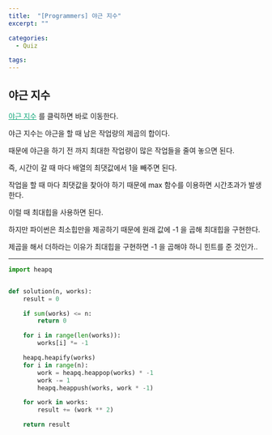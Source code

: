 ```yaml
---
title:  "[Programmers] 야근 지수"
excerpt: ""

categories:
  - Quiz

tags:
---
```


## 야근 지수

<a href="https://programmers.co.kr/learn/courses/30/lessons/12927" style="color:#0FA678">야근 지수</a> 를 클릭하면 바로 이동한다.

야근 지수는 야근을 할 때 남은 작업량의 제곱의 합이다.

때문에 야근을 하기 전 까지 최대한 작업량이 많은 작업들을 줄여 놓으면 된다.

즉, 시간이 갈 때 마다 배열의 최댓값에서 1을 빼주면 된다.

작업을 할 때 마다 최댓값을 찾아야 하기 때문에 max 함수를 이용하면 시간초과가 발생한다.

이럴 때 최대힙을 사용하면 된다.

하지만 파이썬은 최소힙만을 제공하기 때문에 원래 값에 -1 을 곱해 최대힙을 구현한다.

제곱을 해서 더하라는 이유가 최대힙을 구현하면 -1 을 곱해야 하니 힌트를 준 것인가..

---

```python
import heapq


def solution(n, works):
	result = 0

	if sum(works) <= n:
		return 0

	for i in range(len(works)):
		works[i] *= -1

	heapq.heapify(works)
	for i in range(n):
		work = heapq.heappop(works) * -1
		work -= 1
		heapq.heappush(works, work * -1)

	for work in works:
		result += (work ** 2)

	return result
```

 <br>

